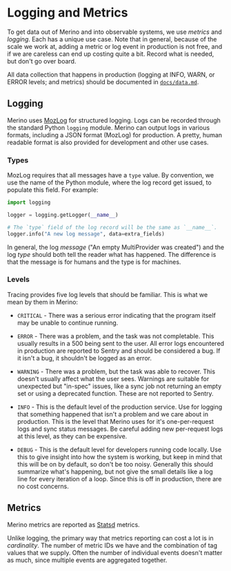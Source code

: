 # Logging and Metrics

To get data out of Merino and into observable systems, we use _metrics_ and
_logging_. Each has a unique use case. Note that in general, because of the scale
we work at, adding a metric or log event in production is not free, and if we
are careless can end up costing quite a bit. Record what is needed, but don't go
over board.

All data collection that happens in production (logging at INFO, WARN, or ERROR
levels; and metrics) should be documented in [`docs/data.md`](../data.md).

## Logging

Merino uses [MozLog][] for structured logging. Logs can be recorded through the
standard Python `logging` module. Merino can output logs in various formats,
including a JSON format (MozLog) for production. A pretty, human readable format
is also provided for development and other use cases.

[mozlog]: https://firefox-source-docs.mozilla.org/mozbase/mozlog.html

### Types

MozLog requires that all messages have a `type` value. By convention, we use
the name of the Python module, where the log record get issued, to populate this
field. For example:

```py
import logging

logger = logging.getLogger(__name__)

# The `type` field of the log record will be the same as `__name__`.
logger.info("A new log message", data=extra_fields)
```

In general, the log _message_ ("An empty MultiProvider was created") and the log
_type_ should both tell the reader what has happened. The difference is that the
message is for humans and the type is for machines.

### Levels

Tracing provides five log levels that should be familiar. This is what we mean
by them in Merino:

- `CRITICAL` - There was a serious error indicating that the program itself may
  be unable to continue running.

- `ERROR` - There was a problem, and the task was not completable. This usually
  results in a 500 being sent to the user. All error logs encountered in
  production are reported to Sentry and should be considered a bug. If it isn't
  a bug, it shouldn't be logged as an error.

- `WARNING` - There was a problem, but the task was able to recover. This
  doesn't usually affect what the user sees. Warnings are suitable for
  unexpected but "in-spec" issues, like a sync job not returning an empty set or
  using a deprecated function. These are not reported to Sentry.

- `INFO` - This is the default level of the production service. Use for logging
  that something happened that isn't a problem and we care about in production.
  This is the level that Merino uses for it's one-per-request logs and sync
  status messages. Be careful adding new per-request logs at this level, as they
  can be expensive.

- `DEBUG` - This is the default level for developers running code locally. Use
  this to give insight into how the system is working, but keep in mind that
  this will be on by default, so don't be too noisy. Generally this should
  summarize what's happening, but not give the small details like a log line for
  every iteration of a loop. Since this is off in production, there are no cost
  concerns.

## Metrics

Merino metrics are reported as [Statsd][] metrics.

[statsd]: https://www.datadoghq.com/blog/statsd/.

Unlike logging, the primary way that metrics reporting can cost a lot is in
_cardinality_. The number of metric IDs we have and the combination of tag
values that we supply. Often the number of individual events doesn't matter as
much, since multiple events are aggregated together.
